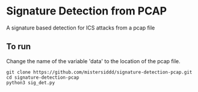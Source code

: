 # Signature Detection from PCAP
 
A signature based detection for ICS attacks from a pcap file

## To run

Change the name of the variable 'data' to the location of the pcap file.
```
git clone https://github.com/mistersiddd/signature-detection-pcap.git
cd signature-detection-pcap
python3 sig_det.py
```
